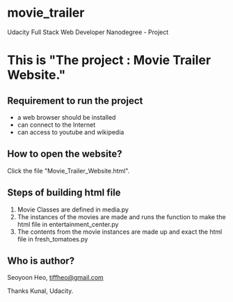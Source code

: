 # movie_trailer
Udacity Full Stack Web Developer Nanodegree - Project

This is "The project : Movie Trailer Website."
=======================================================



Requirement to run the project
-------------------------------------------------------

- a web browser should be installed
- can connect to the Internet
- can access to youtube and wikipedia



How to open the website?
-------------------------------------------------------

Click the file "Movie_Trailer_Website.html".



Steps of building html file
-------------------------------------------------------

1) Movie Classes are defined in media.py
2) The instances of the movies are made and 
    runs the function to make the html file in entertainment_center.py
3) The contents from the movie instances are made up and 
    exact the html file in fresh_tomatoes.py



Who is author?
-------------------------------------------------------

Seoyoon Heo, tiffheo@gmail.com

Thanks Kunal, Udacity.
